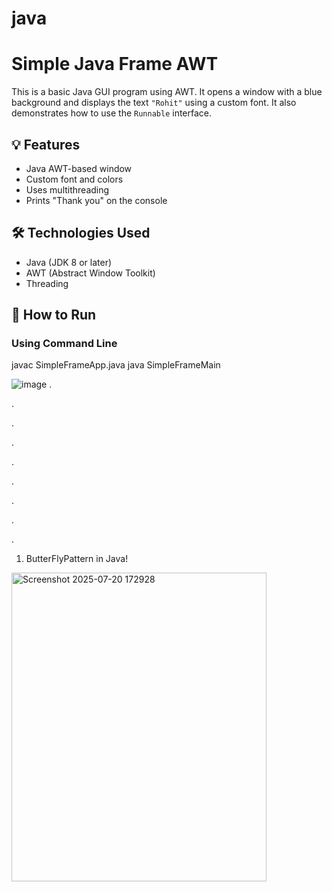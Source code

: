 # java

# Simple Java Frame AWT

This is a basic Java GUI program using AWT. It opens a window with a blue background and displays the text `"Rohit"` using a custom font. It also demonstrates how to use the `Runnable` interface.

## 💡 Features

- Java AWT-based window
- Custom font and colors
- Uses multithreading
- Prints "Thank you" on the console

## 🛠️ Technologies Used

- Java (JDK 8 or later)
- AWT (Abstract Window Toolkit)
- Threading

## 🚀 How to Run

### Using Command Line

javac SimpleFrameApp.java
java SimpleFrameMain

![image](https://github.com/user-attachments/assets/6ec873b6-f41c-49b4-b620-e8fc3874e625)
.

.

.

.

.

.

.

.

.
1. ButterFlyPattern in Java!
<img width="408" height="494" alt="Screenshot 2025-07-20 172928" src="https://github.com/user-attachments/assets/db75a7f1-5c8b-4f69-a506-8e6f8ac77eb5" />







